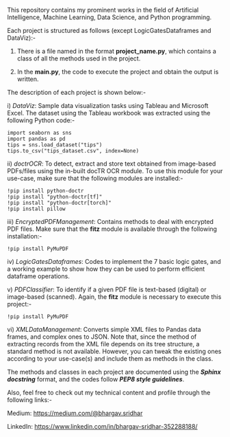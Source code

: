 This repository contains my prominent works in the field of Artificial Intelligence, Machine Learning, Data Science, and Python programming.

Each project is structured as follows (except LogicGatesDataframes and DataViz):-

1. There is a file named in the format **project_name.py**, which contains a class of all the methods used in the project.

2. In the **main.py**, the code to execute the project and obtain the output is written.

The description of each project is shown below:-

i) _DataViz_: Sample data visualization tasks using Tableau and Microsoft Excel. The dataset using the Tableau workbook was extracted using the following Python code:-

```
import seaborn as sns
import pandas as pd
tips = sns.load_dataset("tips")
tips.to_csv("tips_dataset.csv", index=None)
```

ii) _doctrOCR_: To detect, extract and store text obtained from image-based PDFs/files using the in-built docTR OCR module. To use this module for your use-case, make sure that the following modules are installed:-

```
!pip install python-doctr
!pip install "python-doctr[tf]"
!pip install "python-doctr[torch]"
!pip install pillow
```

iii) _EncryptedPDFManagement_: Contains methods to deal with encrypted PDF files. Make sure that the **fitz** module is available through the following installation:-

```
!pip install PyMuPDF
```

iv) _LogicGatesDataframes_: Codes to implement the 7 basic logic gates, and a working example to show how they can be used to perform efficient dataframe operations.

v) _PDFClassifier_: To identify if a given PDF file is text-based (digital) or image-based (scanned). Again, the **fitz** module is necessary to execute this project:-

```
!pip install PyMuPDF
```

vi) _XMLDataManagement_: Converts simple XML files to Pandas data frames, and complex ones to JSON. Note that, since the method of extracting records from the XML file depends on its tree structure, a standard method is not available. However, you can tweak the existing ones according to your use-case(s) and include them as methods in the class. 

The methods and classes in each project are documented using the ***Sphinx docstring*** format, and the codes follow ***PEP8 style guidelines***.

Also, feel free to check out my technical content and profile through the following links:- 

Medium: https://medium.com/@bhargav.sridhar

LinkedIn: https://www.linkedin.com/in/bhargav-sridhar-352288188/